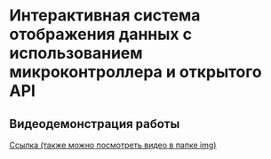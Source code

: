 # Интерактивная система отображения данных с использованием микроконтроллера и открытого API

## Видеодемонстрация работы
[Ссылка (также можно посмотреть видео в папке img)](https://disk.yandex.ru/i/32HDlshzIUAuJQ)

